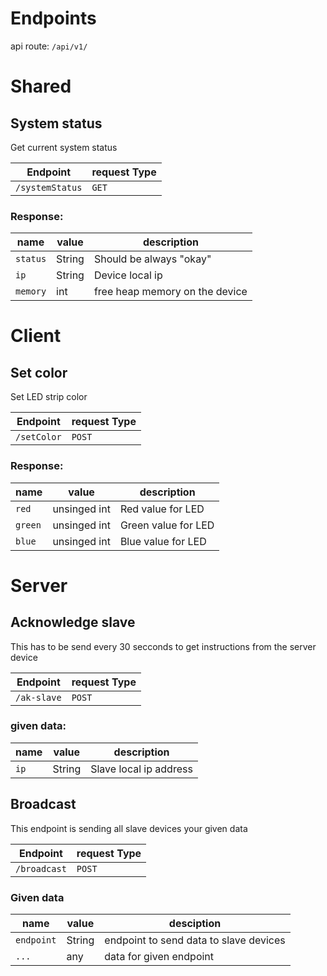 # Endpoints

api route: `/api/v1/`

# Shared

## System status

Get current system status

| Endpoint        | request Type |
| --------------- | ------------ |
| `/systemStatus` | `GET`        |

### Response:

| name     | value  | description                    |
| -------- | ------ | ------------------------------ |
| `status` | String | Should be always "okay"        |
| `ip`     | String | Device local ip                |
| `memory` | int    | free heap memory on the device |

# Client

## Set color

Set LED strip color

| Endpoint    | request Type |
| ----------- | ------------ |
| `/setColor` | `POST`       |

### Response:

| name    | value        | description         |
| ------- | ------------ | ------------------- |
| `red`   | unsinged int | Red value for LED   |
| `green` | unsinged int | Green value for LED |
| `blue`  | unsinged int | Blue value for LED  |

# Server

## Acknowledge slave

This has to be send every 30 secconds to get instructions from the server device

| Endpoint    | request Type |
| ----------- | ------------ |
| `/ak-slave` | `POST`       |

### given data:

| name | value  | description            |
| ---- | ------ | ---------------------- |
| `ip` | String | Slave local ip address |

## Broadcast

This endpoint is sending all slave devices your given data

| Endpoint     | request Type |
| ------------ | ------------ |
| `/broadcast` | `POST`       |

### Given data

| name       | value  | desciption                             |
| ---------- | ------ | -------------------------------------- |
| `endpoint` | String | endpoint to send data to slave devices |
| `...`      | any    | data for given endpoint                |
